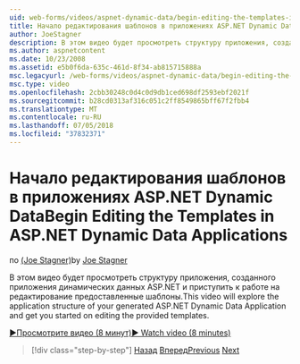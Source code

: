 ```yaml
---
uid: web-forms/videos/aspnet-dynamic-data/begin-editing-the-templates-in-aspnet-dynamic-data-applications
title: Начало редактирования шаблонов в приложениях ASP.NET Dynamic Data | Документация Майкрософт
author: JoeStagner
description: В этом видео будет просмотреть структуру приложения, созданного приложения динамических данных ASP.NET и приступить к работе на редактирование предоставленные шаблоны.
ms.author: aspnetcontent
ms.date: 10/23/2008
ms.assetid: e5b0f6da-635c-461d-8f34-ab815715888a
msc.legacyurl: /web-forms/videos/aspnet-dynamic-data/begin-editing-the-templates-in-aspnet-dynamic-data-applications
msc.type: video
ms.openlocfilehash: 2cbb30248c0d4c0d9db1ced698df2593ebf2021f
ms.sourcegitcommit: b28cd0313af316c051c2ff8549865bff67f2fbb4
ms.translationtype: MT
ms.contentlocale: ru-RU
ms.lasthandoff: 07/05/2018
ms.locfileid: "37832371"
---
```

<a name="begin-editing-the-templates-in-aspnet-dynamic-data-applications"></a><span data-ttu-id="38d80-103">Начало редактирования шаблонов в приложениях ASP.NET Dynamic Data</span><span class="sxs-lookup"><span data-stu-id="38d80-103">Begin Editing the Templates in ASP.NET Dynamic Data Applications</span></span>
====================
<span data-ttu-id="38d80-104">по [(Joe Stagner)](https://github.com/JoeStagner)</span><span class="sxs-lookup"><span data-stu-id="38d80-104">by [Joe Stagner](https://github.com/JoeStagner)</span></span>

<span data-ttu-id="38d80-105">В этом видео будет просмотреть структуру приложения, созданного приложения динамических данных ASP.NET и приступить к работе на редактирование предоставленные шаблоны.</span><span class="sxs-lookup"><span data-stu-id="38d80-105">This video will explore the application structure of your generated ASP.NET Dynamic Data Application and get you started on editing the provided templates.</span></span>

[<span data-ttu-id="38d80-106">&#9654;Просмотрите видео (8 минут)</span><span class="sxs-lookup"><span data-stu-id="38d80-106">&#9654; Watch video (8 minutes)</span></span>](https://channel9.msdn.com/Blogs/ASP-NET-Site-Videos/begin-editing-the-templates-in-aspnet-dynamic-data-applications)

> [!div class="step-by-step"]
> <span data-ttu-id="38d80-107">[Назад](getting-started-with-dynamic-data.md)
> [Вперед](begin-modifying-dynamic-data-applications-with-url-routing.md)</span><span class="sxs-lookup"><span data-stu-id="38d80-107">[Previous](getting-started-with-dynamic-data.md)
[Next](begin-modifying-dynamic-data-applications-with-url-routing.md)</span></span>
